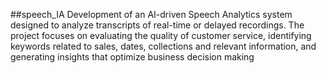 ##speech_IA
Development of an AI-driven Speech Analytics system designed to analyze transcripts of real-time or delayed recordings. The project focuses on evaluating the quality of customer service, identifying keywords related to sales, dates, collections and relevant information, and generating insights that optimize business decision making
